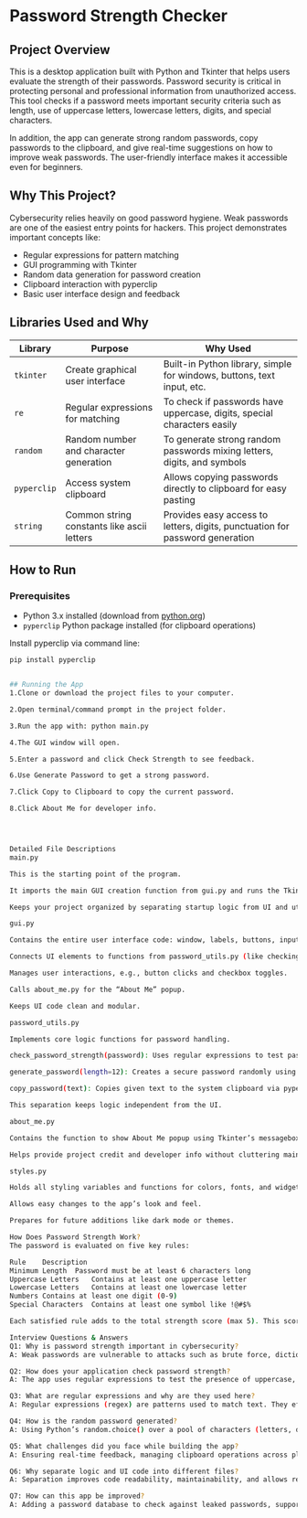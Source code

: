 
# Password Strength Checker

## Project Overview
This is a desktop application built with Python and Tkinter that helps users evaluate the strength of their passwords. Password security is critical in protecting personal and professional information from unauthorized access. This tool checks if a password meets important security criteria such as length, use of uppercase letters, lowercase letters, digits, and special characters.

In addition, the app can generate strong random passwords, copy passwords to the clipboard, and give real-time suggestions on how to improve weak passwords. The user-friendly interface makes it accessible even for beginners.

## Why This Project?
Cybersecurity relies heavily on good password hygiene. Weak passwords are one of the easiest entry points for hackers. This project demonstrates important concepts like:

- Regular expressions for pattern matching  
- GUI programming with Tkinter  
- Random data generation for password creation  
- Clipboard interaction with pyperclip  
- Basic user interface design and feedback  

## Libraries Used and Why

| Library    | Purpose                          | Why Used                                             |
|------------|---------------------------------|-----------------------------------------------------|
| `tkinter`  | Create graphical user interface  | Built-in Python library, simple for windows, buttons, text input, etc. |
| `re`       | Regular expressions for matching | To check if passwords have uppercase, digits, special characters easily |
| `random`   | Random number and character generation | To generate strong random passwords mixing letters, digits, and symbols |
| `pyperclip`| Access system clipboard          | Allows copying passwords directly to clipboard for easy pasting |
| `string`   | Common string constants like ascii letters | Provides easy access to letters, digits, punctuation for password generation |

## How to Run

### Prerequisites
- Python 3.x installed (download from [python.org](https://python.org))  
- `pyperclip` Python package installed (for clipboard operations)

Install pyperclip via command line:

```bash
pip install pyperclip


## Running the App
1.Clone or download the project files to your computer.

2.Open terminal/command prompt in the project folder.

3.Run the app with: python main.py

4.The GUI window will open.

5.Enter a password and click Check Strength to see feedback.

6.Use Generate Password to get a strong password.

7.Click Copy to Clipboard to copy the current password.

8.Click About Me for developer info.




Detailed File Descriptions
main.py

This is the starting point of the program.

It imports the main GUI creation function from gui.py and runs the Tkinter mainloop.

Keeps your project organized by separating startup logic from UI and utility code.

gui.py

Contains the entire user interface code: window, labels, buttons, input fields, and progress bar.

Connects UI elements to functions from password_utils.py (like checking password strength).

Manages user interactions, e.g., button clicks and checkbox toggles.

Calls about_me.py for the “About Me” popup.

Keeps UI code clean and modular.

password_utils.py

Implements core logic functions for password handling.

check_password_strength(password): Uses regular expressions to test password against rules and returns strength level and suggestions.

generate_password(length=12): Creates a secure password randomly using letters, numbers, and symbols.

copy_password(text): Copies given text to the system clipboard via pyperclip.

This separation keeps logic independent from the UI.

about_me.py

Contains the function to show About Me popup using Tkinter’s messagebox.

Helps provide project credit and developer info without cluttering main UI code.

styles.py

Holds all styling variables and functions for colors, fonts, and widget styles.

Allows easy changes to the app’s look and feel.

Prepares for future additions like dark mode or themes.

How Does Password Strength Work?
The password is evaluated on five key rules:

Rule	Description
Minimum Length	Password must be at least 6 characters long
Uppercase Letters	Contains at least one uppercase letter
Lowercase Letters	Contains at least one lowercase letter
Numbers	Contains at least one digit (0-9)
Special Characters	Contains at least one symbol like !@#$%

Each satisfied rule adds to the total strength score (max 5). This score maps to labels like “Very Weak” to “Very Strong.” If a rule is missing, a suggestion is shown to guide the user.

Interview Questions & Answers
Q1: Why is password strength important in cybersecurity?
A: Weak passwords are vulnerable to attacks such as brute force, dictionary attacks, or guessing. Strong passwords reduce the chance of unauthorized access.

Q2: How does your application check password strength?
A: The app uses regular expressions to test the presence of uppercase, lowercase, digits, special characters, and length. The number of passed rules determines the strength.

Q3: What are regular expressions and why are they used here?
A: Regular expressions (regex) are patterns used to match text. They efficiently check if passwords contain required character types.

Q4: How is the random password generated?
A: Using Python’s random.choice() over a pool of characters (letters, digits, symbols), repeated to a desired length.

Q5: What challenges did you face while building the app?
A: Ensuring real-time feedback, managing clipboard operations across platforms, and designing a clean UI with Tkinter.

Q6: Why separate logic and UI code into different files?
A: Separation improves code readability, maintainability, and allows reusing logic independently of the interface.

Q7: How can this app be improved?
A: Adding a password database to check against leaked passwords, supporting international characters, or integrating with web browsers/extensions.




